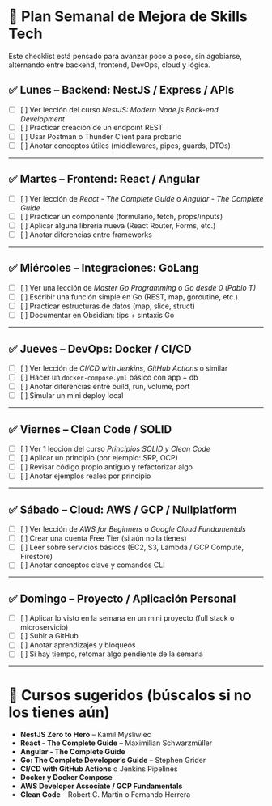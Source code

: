# 🔧 Plan Semanal de Mejora de Skills Tech

Este checklist está pensado para avanzar poco a poco, sin agobiarse, alternando entre backend, frontend, DevOps, cloud y lógica.

## ✅ Lunes – Backend: NestJS / Express / APIs
- [ ] [ ] Ver lección del curso *NestJS: Modern Node.js Back-end Development*
- [ ] [ ] Practicar creación de un endpoint REST
- [ ] [ ] Usar Postman o Thunder Client para probarlo
- [ ] [ ] Anotar conceptos útiles (middlewares, pipes, guards, DTOs)

---

## ✅ Martes – Frontend: React / Angular
- [ ] [ ] Ver lección de *React - The Complete Guide* o *Angular - The Complete Guide*
- [ ] [ ] Practicar un componente (formulario, fetch, props/inputs)
- [ ] [ ] Aplicar alguna librería nueva (React Router, Forms, etc.)
- [ ] [ ] Anotar diferencias entre frameworks

---

## ✅ Miércoles – Integraciones: GoLang
- [ ] [ ] Ver una lección de *Master Go Programming* o *Go desde 0 (Pablo T)*
- [ ] [ ] Escribir una función simple en Go (REST, map, goroutine, etc.)
- [ ] [ ] Practicar estructuras de datos (map, slice, struct)
- [ ] [ ] Documentar en Obsidian: tips + sintaxis Go

---

## ✅ Jueves – DevOps: Docker / CI/CD
- [ ] [ ] Ver lección de *CI/CD with Jenkins*, *GitHub Actions* o similar
- [ ] [ ] Hacer un `docker-compose.yml` básico con app + db
- [ ] [ ] Anotar diferencias entre build, run, volume, port
- [ ] [ ] Simular un mini deploy local

---

## ✅ Viernes – Clean Code / SOLID
- [ ] [ ] Ver 1 lección del curso *Principios SOLID y Clean Code*
- [ ] [ ] Aplicar un principio (por ejemplo: SRP, OCP)
- [ ] [ ] Revisar código propio antiguo y refactorizar algo
- [ ] [ ] Anotar ejemplos reales por principio

---

## ✅ Sábado – Cloud: AWS / GCP / Nullplatform
- [ ] [ ] Ver lección de *AWS for Beginners* o *Google Cloud Fundamentals*
- [ ] [ ] Crear una cuenta Free Tier (si aún no la tienes)
- [ ] [ ] Leer sobre servicios básicos (EC2, S3, Lambda / GCP Compute, Firestore)
- [ ] [ ] Anotar conceptos clave y comandos CLI

---

## ✅ Domingo – Proyecto / Aplicación Personal
- [ ] [ ] Aplicar lo visto en la semana en un mini proyecto (full stack o microservicio)
- [ ] [ ] Subir a GitHub
- [ ] [ ] Anotar aprendizajes y bloqueos
- [ ] [ ] Si hay tiempo, retomar algo pendiente de la semana

---

# 📌 Cursos sugeridos (búscalos si no los tienes aún)
- **NestJS Zero to Hero** – Kamil Myśliwiec
- **React - The Complete Guide** – Maximilian Schwarzmüller
- **Angular - The Complete Guide**
- **Go: The Complete Developer’s Guide** – Stephen Grider
- **CI/CD with GitHub Actions** o Jenkins Pipelines
- **Docker y Docker Compose**
- **AWS Developer Associate / GCP Fundamentals**
- **Clean Code** – Robert C. Martin o Fernando Herrera

